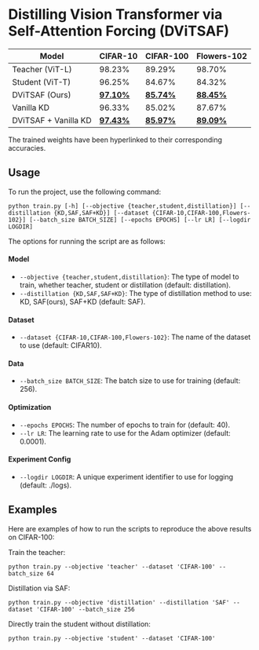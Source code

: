 # Distilling Vision Transformer via Self-Attention Forcing (DViTSAF)
| Model            | CIFAR-10 | CIFAR-100 | Flowers-102 |
| ----------------|---------|----------|------------|
| Teacher (ViT-L)  | 98.23%   | 89.29%    | 98.70%      |
| Student (ViT-T)  | 96.25%   | 84.67%    | 84.32%      |
| DViTSAF (Ours)   | [**97.10%**](https://drive.google.com/file/d/1BUCs2YZykusyXLMYwaniyQ9wuOBKyKpN/view?usp=share_link)   | [**85.74%**](https://drive.google.com/file/d/18BM9S7D_MD0GLamvrwVqXhaqjZRteJTy/view?usp=share_link)    | [**88.45%**](https://drive.google.com/file/d/1jOM8HH2vCdPAAIw9o6F4DDanPluLOuy0/view?usp=share_link)      |
| Vanilla KD       | 96.33%   | 85.02%    | 87.67%      |
| DViTSAF + Vanilla KD | [**97.43%**](https://drive.google.com/file/d/1D1KIv1Q0u5oQlKgzkO3bIv5pSEBRTtSo/view?usp=sharing) | [**85.97%**](https://drive.google.com/file/d/1AvKRNkxzUlawEwDFlFgVJpWFk1m2DFYW/view?usp=share_link) | [**89.09%**](https://drive.google.com/file/d/1aJ6oh-daYk7N2Ztg2xAgcRq4lJAU2zyK/view?usp=share_link) |

The trained weights have been hyperlinked to their corresponding accuracies.

## Usage

To run the project, use the following command:
```
python train.py [-h] [--objective {teacher,student,distillation}] [--distillation {KD,SAF,SAF+KD}] [--dataset {CIFAR-10,CIFAR-100,Flowers-102}] [--batch_size BATCH_SIZE] [--epochs EPOCHS] [--lr LR] [--logdir LOGDIR]
```
The options for running the script are as follows:

#### Model

* `--objective {teacher,student,distillation}`: The type of model to train, whether teacher, student or distillation (default: distillation).
* `--distillation {KD,SAF,SAF+KD}`: The type of distillation method to use: KD, SAF(ours), SAF+KD (default: SAF).

#### Dataset

* `--dataset {CIFAR-10,CIFAR-100,Flowers-102}`: The name of the dataset to use (default: CIFAR10).

#### Data

* `--batch_size BATCH_SIZE`: The batch size to use for training (default: 256).

#### Optimization

* `--epochs EPOCHS`: The number of epochs to train for (default: 40).
* `--lr LR`: The learning rate to use for the Adam optimizer (default: 0.0001).

#### Experiment Config

* `--logdir LOGDIR`: A unique experiment identifier to use for logging (default: ./logs).


## Examples

Here are examples of how to run the scripts to reproduce the above results on CIFAR-100:

Train the teacher:
```
python train.py --objective 'teacher' --dataset 'CIFAR-100' --batch_size 64
```
Distillation via SAF:
```
python train.py --objective 'distillation' --distillation 'SAF' --dataset 'CIFAR-100' --batch_size 256
```
Directly train the student without distillation:
```
python train.py --objective 'student' --dataset 'CIFAR-100' 
```

